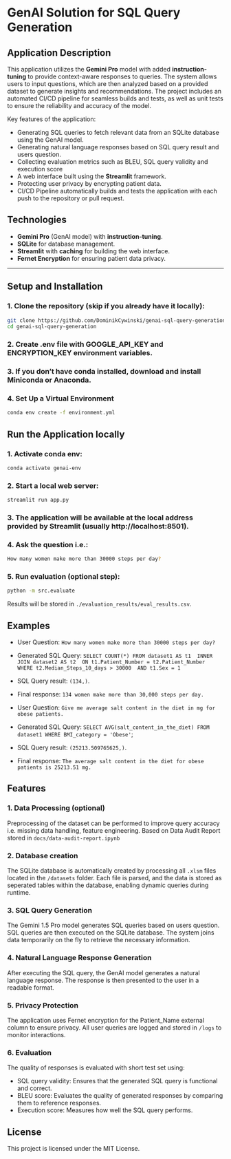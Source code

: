 # GenAI Solution for SQL Query Generation

## Application Description

This application utilizes the **Gemini Pro** model with added **instruction-tuning** to provide context-aware
responses to queries. The system allows users to input questions, which are then analyzed based on a
provided dataset to generate insights and recommendations. The project includes an automated CI/CD pipeline 
for seamless builds and tests, as well as unit tests to ensure the reliability and accuracy of the model.

Key features of the application:

- Generating SQL queries to fetch relevant data from an SQLite database using the GenAI model.
- Generating natural language responses based on SQL query result and users question.
- Collecting evaluation metrics such as BLEU, SQL query validity and execution score
- A web interface built using the **Streamlit** framework.
- Protecting user privacy by encrypting patient data.
- CI/CD Pipeline automatically builds and tests the application with each push to the repository or pull request.

## Technologies

- **Gemini Pro** (GenAI model) with **instruction-tuning**.
- **SQLite** for database management.
- **Streamlit** with **caching** for building the web interface.
- **Fernet Encryption** for ensuring patient data privacy.

---

## Setup and Installation

### 1. Clone the repository (skip if you already have it locally):

```bash
git clone https://github.com/DominikCywinski/genai-sql-query-generation.git
cd genai-sql-query-generation
```

### 2. Create .env file with GOOGLE_API_KEY and ENCRYPTION_KEY environment variables.

### 3. If you don’t have conda installed, download and install Miniconda or Anaconda.

### 4. Set Up a Virtual Environment

```bash
conda env create -f environment.yml
```

## Run the Application locally

### 1. Activate conda env:

```bash
conda activate genai-env
```

### 2. Start a local web server:

```bash
streamlit run app.py
```

### 3. The application will be available at the local address provided by Streamlit (usually http://localhost:8501).

### 4. Ask the question i.e.:

```bash
How many women make more than 30000 steps per day?
```

### 5. Run evaluation (optional step):

```bash
python -m src.evaluate
```

Results will be stored in `./evaluation_results/eval_results.csv`.

## Examples

- User Question: `How many women make more than 30000 steps per day?`

- Generated SQL Query:
  `
  SELECT COUNT(*)
  FROM dataset1 AS t1 
  INNER JOIN dataset2 AS t2 
  ON t1.Patient_Number = t2.Patient_Number 
  WHERE t2.Median_Steps_10_days > 30000 
  AND t1.Sex = 1
  `

- SQL Query result: `(134,)`.

- Final response: `134 women make more than 30,000 steps per day.`


- User Question: `Give me average salt content in the diet in mg for obese patients.`

- Generated SQL Query: `SELECT AVG(salt_content_in_the_diet) FROM dataset1 WHERE BMI_category = 'Obese'`;

- SQL Query result: `(25213.509765625,)`.

- Final response: `The average salt content in the diet for obese patients is 25213.51 mg.`

## Features

### 1. Data Processing (optional)

Preprocessing of the dataset can be performed to improve query accuracy i.e. missing data handling, feature engineering.
Based on Data Audit Report stored in `docs/data-audit-report.ipynb`

### 2. Database creation

The SQLite database is automatically created by processing all `.xlsm` files located in the `/datasets` folder. Each
file is parsed, and the data is stored as seperated tables within the database, enabling dynamic queries during runtime.

### 3. SQL Query Generation

The Gemini 1.5 Pro model generates SQL queries based on users question.
SQL queries are then executed on the SQLite database.
The system joins data temporarily on the fly to retrieve the necessary information.

### 4. Natural Language Response Generation

After executing the SQL query, the GenAI model generates a natural language response.
The response is then presented to the user in a readable format.

### 5. Privacy Protection

The application uses Fernet encryption for the Patient_Name external column to ensure privacy.
All user queries are logged and stored in `/logs` to monitor interactions.

### 6. Evaluation

The quality of responses is evaluated with short test set using:

- SQL query validity: Ensures that the generated SQL query is functional and correct.
- BLEU score: Evaluates the quality of generated responses by comparing them to reference responses.
- Execution score: Measures how well the SQL query performs.

## License

This project is licensed under the MIT License.
